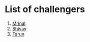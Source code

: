 # List of challengers
1. [Mrinal](https://github.com/mrinal1224)
2. [Shivay](https://github.com/shivaylamba)
3. [Tarun](https://github.com/targithu)